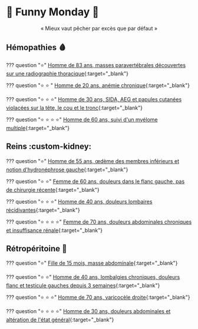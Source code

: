 # :tada: Funny Monday :partying_face:

<p style="text-align: center">« Mieux vaut pêcher par excès que par défaut »</p>

## Hémopathies :drop_of_blood:

??? question ":star:"
    [Homme de 83 ans, masses paravertébrales découvertes sur une radiographie thoracique](https://radiopaedia.org/cases/41299/studies/44119?lang=gb){:target="_blank"}

??? question ":star: :star: "
    [Homme de 20 ans, anémie chronique](https://radiopaedia.org/cases/36625/studies/38190?lang=gb){:target="_blank"}

??? question ":star: :star: :star:"
    [Homme de 30 ans, SIDA, AEG et papules cutanées violacées sur la tête, le cou et le tronc](https://radiopaedia.org/cases/85247/studies/100811?lang=gb){:target="_blank"}

??? question ":star: :star: :star: :star:"
    [Homme de 60 ans, suivi d'un myélome multiple](https://radiopaedia.org/cases/76178/studies/87715){:target="_blank"}


## Reins :custom-kidney:

??? question ":star:"
    [Homme de 55 ans, œdème des membres inférieurs et notion d'hydronéphrose gauche](https://radiopaedia.org/cases/185046/studies/147370){:target="_blank"}

??? question ":star: :star:"
    [Femme de 60 ans, douleurs dans le flanc gauche, pas de chirurgie récente](https://radiopaedia.org/play/54/entry/238641/case/58550/studies/65713?lang=gb){:target="_blank"}

??? question ":star: :star: :star:"
    [Homme de 40 ans, douleurs lombaires récidivantes](https://radiopaedia.org/cases/71488/studies/81833?lang=gb){:target="_blank"}

??? question ":star: :star: :star: :star:"
    [Femme de 70 ans, douleurs abdominales chroniques et insuffisance rénale](https://radiopaedia.org/play/54/entry/603/case/9931/studies/10496?lang=gb){:target="_blank"}


## Rétropéritoine :microscope:

??? question ":star:"
    [Fille de 15 mois, masse abdominale](https://radiopaedia.org/cases/9961/studies/10522){:target="_blank"}

??? question ":star: :star:"
    [Homme de 40 ans, lombalgies chroniques, douleurs flanc et testicule gauches depuis 3 semaines](https://radiopaedia.org/cases/151931/studies/126020?lang=gb){:target="_blank"}

??? question ":star: :star: :star:"
    [Homme de 70 ans, varicocèle droite](https://radiopaedia.org/cases/49173/studies/54277?lang=gb){:target="_blank"}

??? question ":star: :star: :star: :star:"
    [Homme de 30 ans, douleurs abdominales et altération de l'état général](https://radiopaedia.org/cases/72763/studies/83391?lang=gb){:target="_blank"}
